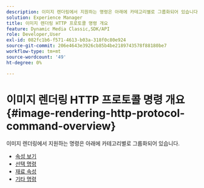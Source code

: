 ```yaml
---
description: 이미지 렌더링에서 지원하는 명령은 아래에 카테고리별로 그룹화되어 있습니다.
solution: Experience Manager
title: 이미지 렌더링 HTTP 프로토콜 명령 개요
feature: Dynamic Media Classic,SDK/API
role: Developer,User
exl-id: 082fc1b6-f571-4613-b03a-318f0c80e924
source-git-commit: 206e4643e3926cb85b4be2189743578f88180be7
workflow-type: tm+mt
source-wordcount: '49'
ht-degree: 0%

---
```


# 이미지 렌더링 HTTP 프로토콜 명령 개요{#image-rendering-http-protocol-command-overview}

이미지 렌더링에서 지원하는 명령은 아래에 카테고리별로 그룹화되어 있습니다.

* [속성 보기](r-ir-view-attributes.md)
* [선택 명령](r-ir-selection-commands.md)
* [재료 속성](r-ir-material-attributes.md)
* [기타 명령](r-ir-miscellaneous-commands.md)
